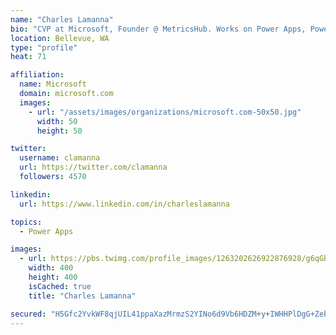 ```yaml
---
name: "Charles Lamanna"
bio: "CVP at Microsoft, Founder @ MetricsHub. Works on Power Apps, Power Automate, Power Virtual Agent, Common Data Service and Dynamics 365."
location: Bellevue, WA
type: "profile"
heat: 71

affiliation:
  name: Microsoft
  domain: microsoft.com
  images:
    - url: "/assets/images/organizations/microsoft.com-50x50.jpg"
      width: 50
      height: 50

twitter:
  username: clamanna
  url: https://twitter.com/clamanna
  followers: 4570

linkedin:
  url: https://www.linkedin.com/in/charleslamanna

topics:
  - Power Apps

images:
  - url: https://pbs.twimg.com/profile_images/1263202626922876928/g6qGbHZ-_400x400.jpg
    width: 400
    height: 400
    isCached: true
    title: "Charles Lamanna"

secured: "H5Gfc2YvkWF8qjUIL41ppaXazMrmzS2YINo6d9Vb6HDZM+y+IWHHPlDgG+ZebEIyN43bYY2PnvTqUdbb5hg9F6qPn9IPePId/9jJWXNI8Vvsn5pt3VLZyVMoIoV1qAY08q2HkMtLahmP8eIuUeAJ6SK0A1uN2l6LykWZeLYNxcjFRNz+oJweYpIvVY9qEzcDLGHY07Jn1yZTKxLJkwuaTZQYTyk70TulQL/Np3LkdySyEmiQn2K8HZ4B+TcBdtEJftqu8gLKpmeq23qGKI8qe+QC+9tI8mMaYO716OXnnJPE8s65LNOxD1WaWXsyQYKINcGCRQsTIL7A3NBBRY25L7p0HYrie1JpjbdShWI0lYwArEFToOhR9zaUpaK9ORt7at+1zGp+wZiI6RhN5ASlXodLVUEO5ZnNjxiXDlvkFYE=;caONDxbR+tIxdhkcblcQgw=="
---
```


